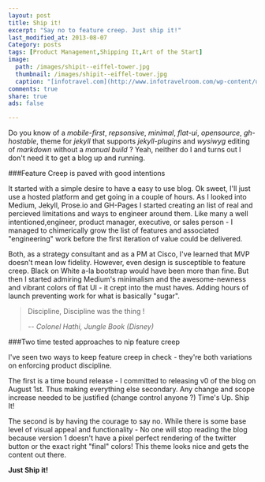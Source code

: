 ```yaml
---
layout: post
title: Ship it!
excerpt: "Say no to feature creep. Just ship it!"
last_modified_at: 2013-08-07
Category: posts
tags: [Product Management,Shipping It,Art of the Start]
image:
  path: /images/shipit--eiffel-tower.jpg
  thumbnail: /images/shipit--eiffel-tower.jpg
  caption: "[infotravel.com](http://www.infotravelroom.com/wp-content/uploads/2013/04/Eiffel.jpeg)"
comments: true
share: true
ads: false

---
```



Do you know of a *mobile-first*, *repsonsive*, *minimal*, *flat-ui*, *opensource*, *gh-hostable*, theme for *jekyll* that supports *jekyll-plugins* and *wysiwyg* editing of *markdown*  without a *manual build* ? Yeah, neither do I and turns out I don't need it to get a blog up and running.

###Feature Creep is paved with good intentions

It started with a simple desire to have a easy to use blog. Ok sweet, I'll just use a hosted platform and get going in a couple of hours. As I looked into Medium, Jekyll, Prose.io and GH-Pages I started creating an list of real and percieved limitations and ways to engineer around them. Like many a well intentioned,engineer, product manager, executive, or sales person - I managed to chimerically  grow the list of features and associated "engineering" work before the first iteration of value could be delivered.

Both, as a strategy consultant and as a PM at Cisco, I've learned that MVP doesn't mean low fidelity. However, even design is susceptible to feature creep. Black on White a-la bootstrap would have been more than fine. But then I started admiring Medium's minimalism and the awesome-newness and vibrant colors of flat UI - it crept into the must haves. Adding hours of launch preventing work for what is basically "sugar".

> Discipline, Discipline was the thing !
>
> <cite>-- Colonel Hathi, Jungle Book (Disney)</cite>

###Two time tested approaches to nip feature creep

I've seen two ways to keep feature creep in check - they're both variations on enforcing product discipline.

The first is a time bound release - I committed to releasing v0 of the blog on August 1st. Thus making everything else secondary. Any change and scope increase needed to be justified (change control anyone ?) Time's Up. Ship It!

The second is by having the courage to say no. While there is some base level of visual appeal and functionality - No one will stop reading the blog because version 1  doesn't have a pixel perfect rendering of the twitter button or the exact right "final" colors! This theme looks nice and gets the content out there.

**Just Ship it!**
